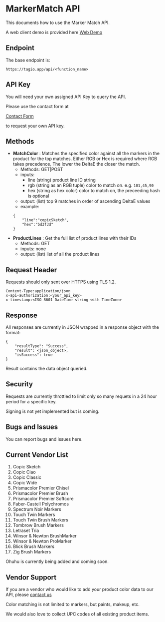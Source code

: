 # MarkerMatch API

This documents how to use the Marker Match API.

A web client demo is provided here
[Web Demo](https://www.raydreams.com/Home/Color)

## Endpoint

The base endpoint is:

`https://tagio.app/api/<function_name>`

## API Key
You will need your own assigned API Key to query the API.

Please use the contact form at

[Contact Form](https://www.raydreams.com/Home/Contact)

to request your own API key.

## Methods

* **MatchColor** : Matches the specified color against all the markers in the product for the top matches. Either RGB or Hex is required where RGB takes precedence. The lower the DeltaE the closer the match.
	* Methods: GET|POST
	* inputs:
		* line (string) product line ID string
        * rgb (string as an RGB tuple) color to match on. e.g. `101,45,90`
        * hex (string as hex color) color to match on, the preceeding hash is optional
	* output: (list) top 9 matches in order of ascending DeltaE values
    * example:
    ```
    {
        "line":"copicSketch",
        "hex":"bd3f3d"
    }
    ```
* **ProductLines** : Get the full list of product lines with their IDs
    * Methods: GET
    * inputs: none
    * output: (list) list of all the product lines

## Request Header

Requests should only sent over HTTPS using TLS 1.2.

```
Content-Type:application/json
x-api-authorization:<your_api_key>
x-timestamp:<ISO 8601 DateTime string with TimeZone>
```

## Response

All responses are currently in JSON wrapped in a response object with the format:

```
{
    "resultType": "Success",
    "result": <json_object>,
    "isSuccess": true
}

```

Result contains the data object queried.

## Security

Requests are currently throttled to limit only so many requets in a 24 hour period for a specific key.

Signing is not yet implemented but is coming.

## Bugs and Issues

You can report bugs and issues here.

## Current Vendor List

1. Copic Sketch
2. Copic Ciao
3. Copic Classic
4. Copic Wide
5. Prismacolor Premier Chisel
6. Prismacolor Premier Brush
7. Prismacolor Premier Softcore
8. Faber-Castell Polychromos
9. Spectrum Noir Markers
10. Touch Twin Markers
11. Touch Twin Brush Markers
12. Tombrow Brush Markers
13. Letraset Tria
14. Winsor & Newton BrushMarker
15. Winsor & Newton ProMarker
16. Blick Brush Markers
17. Zig Brush Markers

Ohuhu is currently being added and coming soon.

## Vendor Support

If you are a vendor who would like to add your product color data to our API, please [contact us](https://www.raydreams.com/Home/Contact)

Color matching is not limited to markers, but paints, makeup, etc.

We would also love to collect UPC codes of all existing product items.